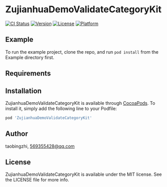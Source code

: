 # ZujianhuaDemoValidateCategoryKit

[![CI Status](https://img.shields.io/travis/taobingzhi/ZujianhuaDemoValidateCategoryKit.svg?style=flat)](https://travis-ci.org/taobingzhi/ZujianhuaDemoValidateCategoryKit)
[![Version](https://img.shields.io/cocoapods/v/ZujianhuaDemoValidateCategoryKit.svg?style=flat)](https://cocoapods.org/pods/ZujianhuaDemoValidateCategoryKit)
[![License](https://img.shields.io/cocoapods/l/ZujianhuaDemoValidateCategoryKit.svg?style=flat)](https://cocoapods.org/pods/ZujianhuaDemoValidateCategoryKit)
[![Platform](https://img.shields.io/cocoapods/p/ZujianhuaDemoValidateCategoryKit.svg?style=flat)](https://cocoapods.org/pods/ZujianhuaDemoValidateCategoryKit)

## Example

To run the example project, clone the repo, and run `pod install` from the Example directory first.

## Requirements

## Installation

ZujianhuaDemoValidateCategoryKit is available through [CocoaPods](https://cocoapods.org). To install
it, simply add the following line to your Podfile:

```ruby
pod 'ZujianhuaDemoValidateCategoryKit'
```

## Author

taobingzhi, 569355428@qq.com

## License

ZujianhuaDemoValidateCategoryKit is available under the MIT license. See the LICENSE file for more info.
